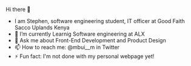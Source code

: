 Hi there 👋
- I am Stephen, software engineering student, IT officer at Good Faith Sacco Uplands Kenya
- 🔭 I’m currently Learnig Software engineering at ALX
- 💬 Ask me about Front-End Development and Product Design
- 📫 How to reach me: @mbui__m in Twitter
- ⚡ Fun fact: I'm not done with my personal webpage yet!
